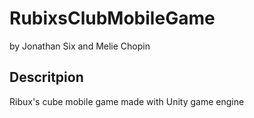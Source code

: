 # RubixsClubMobileGame
by Jonathan Six and Melie Chopin
 ## Descritpion
Ribux's cube mobile game made with Unity game engine

